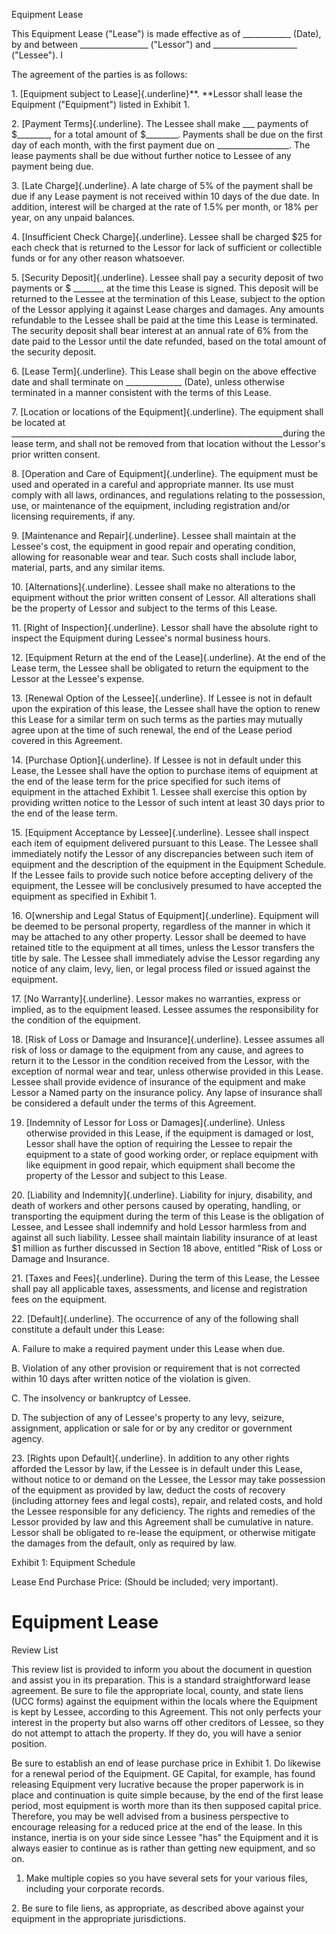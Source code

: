 Equipment Lease

This Equipment Lease (\"Lease\") is made effective as of
\_\_\_\_\_\_\_\_\_\_\_\_ (Date), by and between
\_\_\_\_\_\_\_\_\_\_\_\_\_\_\_\_\_ (\"Lessor\") and
\_\_\_\_\_\_\_\_\_\_\_\_\_\_\_\_\_\_\_\_\_ (\"Lessee\"). I

The agreement of the parties is as follows:

1\. [Equipment subject to Lease]{.underline}**. **Lessor shall lease the
Equipment ("Equipment") listed in Exhibit 1.

2\. [Payment Terms]{.underline}. The Lessee shall make \_\_\_ payments
of \$\_\_\_\_\_\_\_\_, for a total amount of \$\_\_\_\_\_\_\_\_.
Payments shall be due on the first day of each month, with the first
payment due on \_\_\_\_\_\_\_\_\_\_\_\_\_\_\_\_\_\_. The lease payments
shall be due without further notice to Lessee of any payment being due.

3\. [Late Charge]{.underline}. A late charge of 5% of the payment shall
be due if any Lease payment is not received within 10 days of the due
date. In addition, interest will be charged at the rate of 1.5% per
month, or 18% per year, on any unpaid balances.

4\. [Insufficient Check Charge]{.underline}. Lessee shall be charged
\$25 for each check that is returned to the Lessor for lack of
sufficient or collectible funds or for any other reason whatsoever.

5\. [Security Deposit]{.underline}. Lessee shall pay a security deposit
of two payments or \$ \_\_\_\_\_\_\_, at the time this Lease is signed.
This deposit will be returned to the Lessee at the termination of this
Lease, subject to the option of the Lessor applying it against Lease
charges and damages. Any amounts refundable to the Lessee shall be paid
at the time this Lease is terminated. The security deposit shall bear
interest at an annual rate of 6% from the date paid to the Lessor until
the date refunded, based on the total amount of the security deposit.

6\. [Lease Term]{.underline}. This Lease shall begin on the above
effective date and shall terminate on \_\_\_\_\_\_\_\_\_\_\_\_\_\_
(Date), unless otherwise terminated in a manner consistent with the
terms of this Lease.

7\. [Location or locations of the Equipment]{.underline}. The equipment
shall be located at
\_\_\_\_\_\_\_\_\_\_\_\_\_\_\_\_\_\_\_\_\_\_\_\_\_\_\_\_\_\_\_\_\_\_\_\_\_\_\_\_\_\_\_\_\_\_\_\_\_\_\_\_\_\_\_\_\_\_\_\_\_\_\_\_\_\_\_\_during
the lease term, and shall not be removed from that location without the
Lessor\'s prior written consent.

8\. [Operation and Care of Equipment]{.underline}. The equipment must be
used and operated in a careful and appropriate manner. Its use must
comply with all laws, ordinances, and regulations relating to the
possession, use, or maintenance of the equipment, including registration
and/or licensing requirements, if any.

9\. [Maintenance and Repair]{.underline}. Lessee shall maintain at the
Lessee\'s cost, the equipment in good repair and operating condition,
allowing for reasonable wear and tear. Such costs shall include labor,
material, parts, and any similar items.

10\. [Alternations]{.underline}. Lessee shall make no alterations to the
equipment without the prior written consent of Lessor. All alterations
shall be the property of Lessor and subject to the terms of this Lease.

11\. [Right of Inspection]{.underline}. Lessor shall have the absolute
right to inspect the Equipment during Lessee\'s normal business hours.

12\. [Equipment Return at the end of the Lease]{.underline}. At the end
of the Lease term, the Lessee shall be obligated to return the equipment
to the Lessor at the Lessee\'s expense.

13\. [Renewal Option of the Lessee]{.underline}. If Lessee is not in
default upon the expiration of this lease, the Lessee shall have the
option to renew this Lease for a similar term on such terms as the
parties may mutually agree upon at the time of such renewal, the end of
the Lease period covered in this Agreement.

14\. [Purchase Option]{.underline}. If Lessee is not in default under
this Lease, the Lessee shall have the option to purchase items of
equipment at the end of the lease term for the price specified for such
items of equipment in the attached Exhibit 1. Lessee shall exercise this
option by providing written notice to the Lessor of such intent at least
30 days prior to the end of the lease term.

15\. [Equipment Acceptance by Lessee]{.underline}. Lessee shall inspect
each item of equipment delivered pursuant to this Lease. The Lessee
shall immediately notify the Lessor of any discrepancies between such
item of equipment and the description of the equipment in the Equipment
Schedule. If the Lessee fails to provide such notice before accepting
delivery of the equipment, the Lessee will be conclusively presumed to
have accepted the equipment as specified in Exhibit 1.

16\. O[wnership and Legal Status of Equipment]{.underline}. Equipment
will be deemed to be personal property, regardless of the manner in
which it may be attached to any other property. Lessor shall be deemed
to have retained title to the equipment at all times, unless the Lessor
transfers the title by sale. The Lessee shall immediately advise the
Lessor regarding any notice of any claim, levy, lien, or legal process
filed or issued against the equipment.

17\. [No Warranty]{.underline}. Lessor makes no warranties, express or
implied, as to the equipment leased. Lessee assumes the responsibility
for the condition of the equipment.

18\. [Risk of Loss or Damage and Insurance]{.underline}. Lessee assumes
all risk of loss or damage to the equipment from any cause, and agrees
to return it to the Lessor in the condition received from the Lessor,
with the exception of normal wear and tear, unless otherwise provided in
this Lease. Lessee shall provide evidence of insurance of the equipment
and make Lessor a Named party on the insurance policy. Any lapse of
insurance shall be considered a default under the terms of this
Agreement.

19. [Indemnity of Lessor for Loss or Damages]{.underline}. Unless
    otherwise provided in this Lease, if the equipment is damaged or
    lost, Lessor shall have the option of requiring the Lessee to repair
    the equipment to a state of good working order, or replace equipment
    with like equipment in good repair, which equipment shall become the
    property of the Lessor and subject to this Lease.

20\. [Liability and Indemnity]{.underline}. Liability for injury,
disability, and death of workers and other persons caused by operating,
handling, or transporting the equipment during the term of this Lease is
the obligation of Lessee, and Lessee shall indemnify and hold Lessor
harmless from and against all such liability. Lessee shall maintain
liability insurance of at least \$1 million as further discussed in
Section 18 above, entitled "Risk of Loss or Damage and Insurance.

21\. [Taxes and Fees]{.underline}. During the term of this Lease, the
Lessee shall pay all applicable taxes, assessments, and license and
registration fees on the equipment.

22\. [Default]{.underline}. The occurrence of any of the following shall
constitute a default under this Lease:

A.  Failure to make a required payment under this Lease when due.

B.  Violation of any other provision or requirement that is not
    corrected within 10 days after written notice of the violation is
    given.

C. The insolvency or bankruptcy of Lessee.

D.  The subjection of any of Lessee\'s property to any levy, seizure,
    assignment, application or sale for or by any creditor or government
    agency.

23\. [Rights upon Default]{.underline}. In addition to any other rights
afforded the Lessor by law, if the Lessee is in default under this
Lease, without notice to or demand on the Lessee, the Lessor may take
possession of the equipment as provided by law, deduct the costs of
recovery (including attorney fees and legal costs), repair, and related
costs, and hold the Lessee responsible for any deficiency. The rights
and remedies of the Lessor provided by law and this Agreement shall be
cumulative in nature. Lessor shall be obligated to re-lease the
equipment, or otherwise mitigate the damages from the default, only as
required by law.

Exhibit 1: Equipment Schedule

Lease End Purchase Price: (Should be included; very important).

# Equipment Lease

Review List

This review list is provided to inform you about the document in
question and assist you in its preparation. This is a standard
straightforward lease agreement. Be sure to file the appropriate local,
county, and state liens (UCC forms) against the equipment within the
locals where the Equipment is kept by Lessee, according to this
Agreement. This not only perfects your interest in the property but also
warns off other creditors of Lessee, so they do not attempt to attach
the property. If they do, you will have a senior position.

Be sure to establish an end of lease purchase price in Exhibit 1. Do
likewise for a renewal period of the Equipment. GE Capital, for example,
has found releasing Equipment very lucrative because the proper
paperwork is in place and continuation is quite simple because, by the
end of the first lease period, most equipment is worth more than its
then supposed capital price. Therefore, you may be well advised from a
business perspective to encourage releasing for a reduced price at the
end of the lease. In this instance, inertia is on your side since Lessee
"has" the Equipment and it is always easier to continue as is rather
than getting new equipment, and so on.

1.  Make multiple copies so you have several sets for your various
    files, including your corporate records.

2\. Be sure to file liens, as appropriate, as described above against
your equipment in the appropriate jurisdictions.
